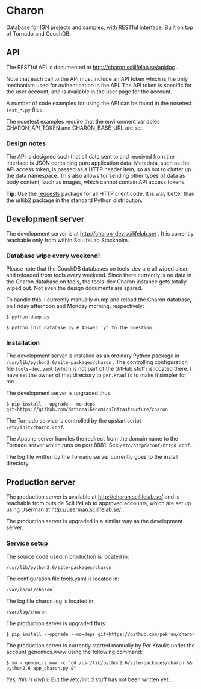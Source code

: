 # Charon #

Database for IGN projects and samples, with RESTful interface.
Built on top of Tornado and CouchDB.


## API ##

The RESTful API is documented at http://charon.scilifelab.se/apidoc .

Note that each call to the API must include an API token which is the
only mechanism used for authentication in the API. The API token is specific
for the user account, and is available in the user page for the account.

A number of code examples for using the API can be found in the
nosetest `test_*.py` files.

The nosetest examples require that the environment variables
CHARON_API_TOKEN and CHARON_BASE_URL are set.


### Design notes ###

The API is designed such that all data sent to and received from the interface
is JSON containing pure application data. Metadata, such as the API access
token, is passed as a HTTP header item, so as not to clutter up the
data namespace. This also allows for sending other types of data as body
content, such as images, which cannot contain API access tokens.

**Tip**: Use the [requests](http://docs.python-requests.org/en/latest/)
package for all HTTP client code. It is way better than the urllib2 package
in the standard Python distribution.


## Development server ##

The development server is at http://charon-dev.scilifelab.se/ .
It is currently reachable only from within SciLifeLab Stockholm.

### Database wipe every weekend! ###

Please note that the CouchDB databases on tools-dev are all wiped clean
and reloaded from tools every weekend. Since there currently is no data
in the Charon database on tools, the tools-dev Charon instance gets
totally wiped out. Not even the design documents are spared.

To handle this, I currently manually dump and reload the Charon database,
on Friday afternoon and Monday morning, respectively:

    $ python dump.py

    $ python init_database.py # Answer 'y' to the question.

### Installation ###

The development server is installed as an ordinary Python package in
`/usr/lib/python2.6/site-packages/charon` . The controlling configuration
file `tools-dev.yaml` (which is not part of the GitHub stuff) is located there.
I have set the owner of that directory to `per.kraulis` to make it
simpler for me... 

The development server is upgraded thus:

    $ pip install --upgrade --no-deps git+https://github.com/NationalGenomicsInfrastructure/charon

The Tornado service is controlled by the upstart script `/etc/init/charon.conf`.

The Apache server handles the redirect from the domain name to the Tornado
server which runs on port 8881. See `/etc/httpd/conf/httpd.conf`.

The log file written by the Tornado server currently goes to
the install directory.

## Production server ##

The production server is available at http://charon.scilifelab.se/ and is
reachable from outside SciLifeLab to approved accounts, which are set up
using Userman at http://userman.scilifelab.se/ .

The production server is upgraded in a similar way as the development server.

### Service setup ###

The source code used in production is located in:

    /usr/lib/python2.6/site-packages/charon

The configuration file tools.yaml is located in:

    /var/local/charon

The log file charon.log is located in:

    /var/log/charon

The production server is upgraded thus:

    $ pip install --upgrade --no-deps git+https://github.com/pekrau/charon

The production server is currently started manually by Per Kraulis under
the account genomics.www using the following command:

    $ su - genomics.www -c "cd /usr/lib/python2.6/site-packages/charon && python2.6 app_charon.py &"

*Yes, this is awful!* But the /etc/init.d stuff has not been written yet...
